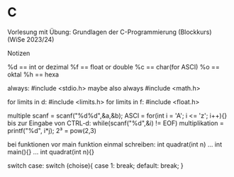 # C
Vorlesung mit Übung: Grundlagen der C-Programmierung (Blockkurs) (WiSe 2023/24)


Notizen

%d == int or dezimal
%f == float or double
%c == char(for ASCI)
%o == oktal
%h == hexa

always: #include <stdio.h>
maybe also always #include <math.h>

for limits in d: #include <limits.h>
for limits in f: #include <float.h>

multiple scanf = scanf("%d%d",&a,&b);
ASCI = for(int i = 'A'; i <= 'z'; i++){}
bis zur Eingabe von CTRL-d: while(scanf("%d",&i) != EOF)
multiplikation = printf("%d", i*j);
2³ = pow(2,3)

bei funktionen vor main funktion einmal schreiben: int quadrat(int n) ... int main(){} ... int quadrat(int n){}

switch case:
switch (choise){
    case 1:
        break;
    default:
        break;
}

